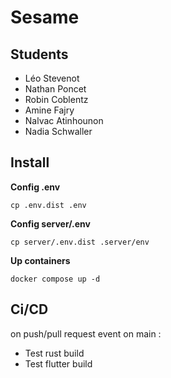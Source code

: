 # Sesame
## Students
- Léo Stevenot
- Nathan Poncet
- Robin Coblentz
- Amine Fajry
- Nalvac Atinhounon
- Nadia Schwaller 
## Install
**Config .env**
```shell
cp .env.dist .env
```
**Config server/.env**
```shell
cp server/.env.dist .server/env
```
**Up containers**
```shell
docker compose up -d
```
## Ci/CD
on push/pull request event on main :
- Test rust build
- Test flutter build
